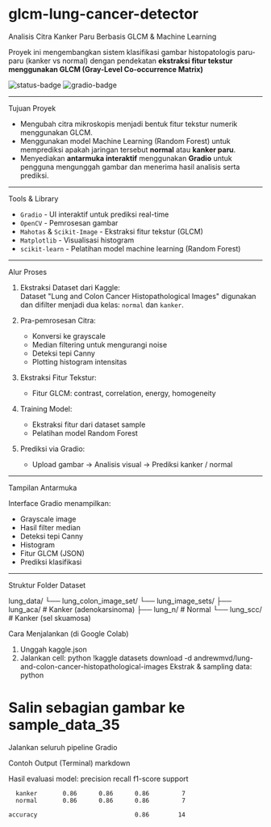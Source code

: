 # glcm-lung-cancer-detector
Analisis Citra Kanker Paru Berbasis GLCM & Machine Learning

Proyek ini mengembangkan sistem klasifikasi gambar histopatologis paru-paru (kanker vs normal) dengan pendekatan **ekstraksi fitur tekstur menggunakan GLCM (Gray-Level Co-occurrence Matrix)** 

<img src="https://img.shields.io/badge/Status-Active-blue" alt="status-badge">
<img src="https://img.shields.io/badge/Interface-Gradio-orange" alt="gradio-badge">

---

Tujuan Proyek

- Mengubah citra mikroskopis menjadi bentuk fitur tekstur numerik menggunakan GLCM.
- Menggunakan model Machine Learning (Random Forest) untuk memprediksi apakah jaringan tersebut **normal** atau **kanker paru**.
- Menyediakan **antarmuka interaktif** menggunakan **Gradio** untuk pengguna mengunggah gambar dan menerima hasil analisis serta prediksi.

---

 Tools & Library

- `Gradio` - UI interaktif untuk prediksi real-time
- `OpenCV` - Pemrosesan gambar
- `Mahotas` & `Scikit-Image` - Ekstraksi fitur tekstur (GLCM)
- `Matplotlib` - Visualisasi histogram
- `scikit-learn` - Pelatihan model machine learning (Random Forest)

---

Alur Proses

1. Ekstraksi Dataset dari Kaggle:  
   Dataset "Lung and Colon Cancer Histopathological Images" digunakan dan difilter menjadi dua kelas: `normal` dan `kanker`.

2. Pra-pemrosesan Citra:
   - Konversi ke grayscale
   - Median filtering untuk mengurangi noise
   - Deteksi tepi Canny
   - Plotting histogram intensitas

3. Ekstraksi Fitur Tekstur:
   - Fitur GLCM: contrast, correlation, energy, homogeneity

4. Training Model:
   - Ekstraksi fitur dari dataset sample
   - Pelatihan model Random Forest

5. Prediksi via Gradio:
   - Upload gambar → Analisis visual → Prediksi kanker / normal

---

Tampilan Antarmuka

Interface Gradio menampilkan:

- Grayscale image
- Hasil filter median
- Deteksi tepi Canny
- Histogram
- Fitur GLCM (JSON)
- Prediksi klasifikasi

---

Struktur Folder Dataset

lung_data/
└── lung_colon_image_set/
└── lung_image_sets/
├── lung_aca/ # Kanker (adenokarsinoma)
├── lung_n/ # Normal
└── lung_scc/ # Kanker (sel skuamosa)


Cara Menjalankan (di Google Colab)

1. Unggah kaggle.json
2. Jalankan cell:
python
!kaggle datasets download -d andrewmvd/lung-and-colon-cancer-histopathological-images
Ekstrak & sampling data:
python
# Salin sebagian gambar ke sample_data_35
Jalankan seluruh pipeline Gradio

Contoh Output (Terminal)
markdown

Hasil evaluasi model:
              precision    recall  f1-score   support

      kanker       0.86      0.86      0.86         7
      normal       0.86      0.86      0.86         7

    accuracy                           0.86        14
